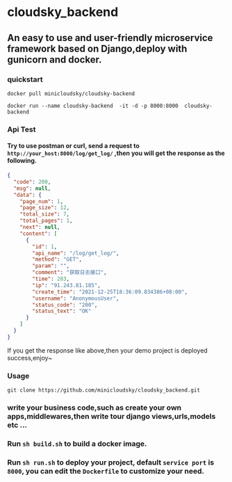 # cloudsky_backend
## An easy to use and user-friendly microservice framework based on Django,deploy with gunicorn and docker.
### quickstart
```shell
docker pull minicloudsky/cloudsky-backend
```
```shell
docker run --name cloudsky-backend  -it -d -p 8000:8000  cloudsky-backend
```

### Api Test
#### Try to use postman or curl, send a request to  `http://your_host:8000/log/get_log/` ,then you will get the response as the following.
```json
{
  "code": 200,
  "msg": null,
  "data": {
    "page_num": 1,
    "page_size": 12,
    "total_size": 7,
    "total_pages": 1,
    "next": null,
    "content": [
      {
        "id": 1,
        "api_name": "/log/get_log/",
        "method": "GET",
        "param": "",
        "comment": "获取日志接口",
        "time": 283,
        "ip": "91.243.81.185",
        "create_time": "2021-12-25T18:36:09.834386+08:00",
        "username": "AnonymousUser",
        "status_code": "200",
        "status_text": "OK"
      }
    ]
  }
}
```
If you get the response like above,then your demo project is deployed success,enjoy~

### Usage
`git clone https://github.com/minicloudsky/cloudsky_backend.git`
### write your business code,such as create your own apps,middlewares,then write tour django views,urls,models etc ...
### Run `sh build.sh` to build a docker image.
### Run `sh run.sh` to deploy your project, default `service port` is `8000`, you can edit the `Dockerfile` to customize your need.



